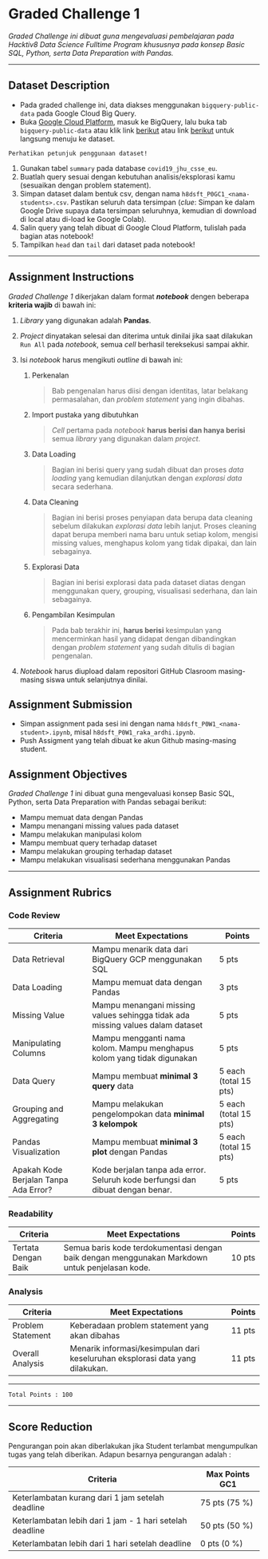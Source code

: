 # Graded Challenge 1

_Graded Challenge ini dibuat guna mengevaluasi pembelajaran pada Hacktiv8 Data Science Fulltime Program khususnya pada konsep Basic SQL, Python, serta Data Preparation with Pandas._

---

## Dataset Description

* Pada graded challenge ini, data diakses menggunakan `bigquery-public-data` pada Google Cloud Big Query.
* Buka [Google Cloud Platform](https://console.cloud.google.com/), masuk ke BigQuery, lalu buka tab `bigquery-public-data` atau klik link [berikut](https://console.cloud.google.com/bigquery?p=bigquery-public-data&d=samples&page=dataset&_ga=2.245085957.1471931019.1642739417-486643658.1638156099) atau link [berikut](https://console.cloud.google.com/bigquery?p=bigquery-public-data&d=covid19_jhu_csse_eu&page=dataset&project=rock-wonder-317907) untuk langsung menuju ke dataset.

```{attention}
Perhatikan petunjuk penggunaan dataset!
```

1. Gunakan tabel `summary` pada database `covid19_jhu_csse_eu`.
2. Buatlah query sesuai dengan kebutuhan analisis/eksplorasi kamu (sesuaikan dengan problem statement).
3. Simpan dataset dalam bentuk csv, dengan nama `h8dsft_P0GC1_<nama-students>.csv`. Pastikan seluruh data tersimpan (*clue*: Simpan ke dalam Google Drive supaya data tersimpan seluruhnya, kemudian di download di local atau di-load ke Google Colab).
4. Salin query yang telah dibuat di Google Cloud Platform, tulislah pada bagian atas notebook!
5. Tampilkan `head` dan `tail` dari dataset pada notebook!

---

## Assignment Instructions

*Graded Challenge 1* dikerjakan dalam format ***notebook*** dengen beberapa **kriteria wajib** di bawah ini:

1. *Library* yang digunakan adalah **Pandas**.

2. *Project* dinyatakan selesai dan diterima untuk dinilai jika saat dilakukan `Run All` pada *notebook*, semua *cell* berhasil tereksekusi sampai akhir.

3. Isi *notebook* harus mengikuti *outline* di bawah ini:
   1. Perkenalan
      > Bab pengenalan harus diisi dengan identitas, latar belakang permasalahan, dan *problem statement* yang ingin dibahas.
   
   2. Import pustaka yang dibutuhkan
      > *Cell* pertama pada *notebook* **harus berisi dan hanya berisi** semua *library* yang digunakan dalam *project*.
   
   3. Data Loading
      > Bagian ini berisi query yang sudah dibuat dan proses *data loading* yang kemudian dilanjutkan dengan *explorasi data* secara sederhana.
   
   4. Data Cleaning
      > Bagian ini berisi proses penyiapan data berupa data cleaning sebelum dilakukan *explorasi data* lebih lanjut. Proses cleaning dapat berupa memberi nama baru untuk setiap kolom, mengisi missing values, menghapus kolom yang tidak dipakai, dan lain sebagainya.
   
   5. Explorasi Data
      > Bagian ini berisi explorasi data pada dataset diatas dengan menggunakan query, grouping, visualisasi sederhana, dan lain sebagainya.

   6. Pengambilan Kesimpulan
      > Pada bab terakhir ini, **harus berisi** kesimpulan yang mencerminkan hasil yang didapat dengan dibandingkan dengan *problem statement* yang sudah ditulis di bagian pengenalan.

4. *Notebook* harus diupload dalam repositori GitHub Clasroom masing-masing siswa untuk selanjutnya dinilai.

## Assignment Submission

- Simpan assignment pada sesi ini dengan nama `h8dsft_P0W1_<nama-student>.ipynb`, misal `h8dsft_P0W1_raka_ardhi.ipynb`.
- Push Assigment yang telah dibuat ke akun Github masing-masing student.

## Assignment Objectives

*Graded Challenge 1* ini dibuat guna mengevaluasi konsep Basic SQL, Python, serta Data Preparation with Pandas sebagai berikut:

- Mampu memuat data dengan Pandas
- Mampu menangani missing values pada dataset
- Mampu melakukan manipulasi kolom
- Mampu membuat query terhadap dataset
- Mampu melakukan grouping terhadap dataset
- Mampu melakukan visualisasi sederhana menggunakan Pandas

---

## Assignment Rubrics

### Code Review

| Criteria | Meet Expectations | Points |
| --- | --- | --- |
| Data Retrieval | Mampu menarik data dari BigQuery GCP menggunakan SQL | 5 pts |
| Data Loading | Mampu memuat data dengan Pandas | 3 pts |
| Missing Value | Mampu menangani missing values sehingga tidak ada missing values dalam dataset | 5 pts |
| Manipulating Columns | Mampu mengganti nama kolom. Mampu menghapus kolom yang tidak digunakan | 5 pts |
| Data Query | Mampu membuat **minimal 3 query** data | 5 each (total 15 pts) |
| Grouping and Aggregating | Mampu melakukan pengelompokan data **minimal 3 kelompok** | 5 each (total 15 pts) |
| Pandas Visualization | Mampu membuat **minimal 3 plot** dengan Pandas | 5 each (total 15 pts) |
| Apakah Kode Berjalan Tanpa Ada Error? | Kode berjalan tanpa ada error. Seluruh kode berfungsi dan dibuat dengan benar. | 5 pts |

### Readability

| Criteria | Meet Expectations | Points |
| --- | --- | --- |
| Tertata Dengan Baik | Semua baris kode terdokumentasi dengan baik dengan menggunakan Markdown untuk penjelasan kode. | 10 pts |


### Analysis

| Criteria | Meet Expectations | Points |
| --- | --- | --- |
| Problem Statement | Keberadaan problem statement yang akan dibahas | 11 pts |
| Overall Analysis | Menarik informasi/kesimpulan dari keseluruhan eksplorasi data yang dilakukan. | 11 pts |

---

```
Total Points : 100
```
---

## Score Reduction

Pengurangan poin akan diberlakukan jika Student terlambat mengumpulkan tugas yang telah diberikan. Adapun besarnya pengurangan adalah :

| Criteria | Max Points GC1 |
| --- | --- |
| Keterlambatan kurang dari 1 jam setelah deadline | 75 pts (75 %) |
| Keterlambatan lebih dari 1 jam - 1 hari setelah deadline | 50 pts (50 %) |
| Keterlambatan lebih dari 1 hari setelah deadline | 0 pts (0 %) |
